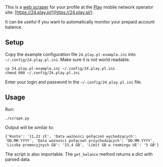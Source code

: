 This is a [web scraper](https://en.wikipedia.org/wiki/Web_scraping) for your
profile at the [Play](https://en.wikipedia.org/wiki/Play_%28telecommunications%29)
mobile network operator site: [https://24.play.pl/](https://24.play.pl/).

It can be useful if you want to automatically monitor your prepaid account
balance.

## Setup

Copy the example configuration file `24.play.pl-example.ini` into
`~/.config/24.play.pl.ini`. Make sure it is not world readable.

	cp 24.play.pl-example.ini ~/.config/24.play.pl.ini
	chmod 600 ~/.config/24.play.pl.ini

Enter your login and password in the `~/.config/24.play.pl.ini` file.

## Usage

Run:

	./scrape.py

Output will be similar to:

	{'Konto': '11,22 zł', 'Data ważności połączeń wychodzących': 'DD.MM.YYYY', 'Data ważności połączeń przychodzących': 'DD.MM.YYYY', 'Liczba promocyjnych GB': '33,4 GB', 'Limit GB w roamingu UE': '5 GB'}

The script is also importable. The `get_balance` method returns a dict with parsed data.

